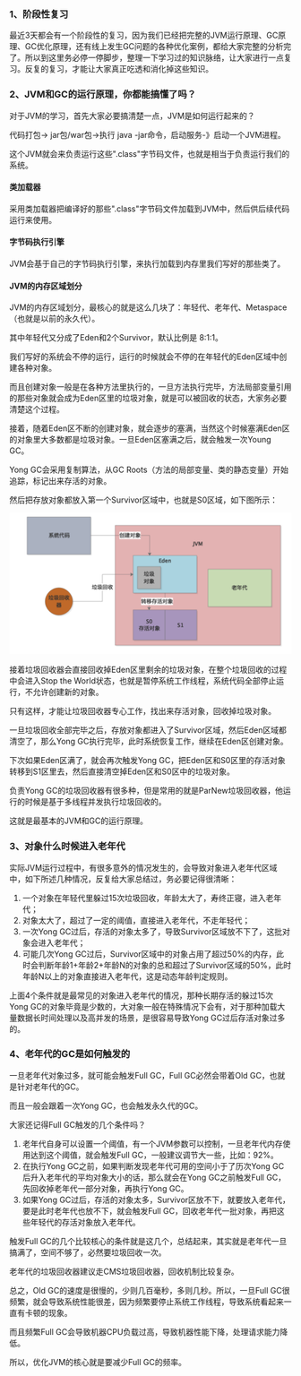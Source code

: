 ### 1、阶段性复习

最近3天都会有一个阶段性的复习，因为我们已经把完整的JVM运行原理、GC原理、GC优化原理，还有线上发生GC问题的各种优化案例，都给大家完整的分析完了。所以到这里务必停一停脚步，整理一下学习过的知识脉络，让大家进行一点复习。反复的复习，才能让大家真正吃透和消化掉这些知识。

### 2、JVM和GC的运行原理，你都能搞懂了吗？

对于JVM的学习，首先大家必要搞清楚一点，JVM是如何运行起来的？

代码打包-> jar包/war包->执行 java -jar命令，启动服务-》启动一个JVM进程。

这个JVM就会来负责运行这些".class"字节码文件，也就是相当于负责运行我们的系统。

#### 类加载器

采用类加载器把编译好的那些".class"字节码文件加载到JVM中，然后供后续代码运行来使用。

#### 字节码执行引擎

JVM会基于自己的字节码执行引擎，来执行加载到内存里我们写好的那些类了。

#### JVM的内存区域划分

JVM的内存区域划分，最核心的就是这么几块了：年轻代、老年代、Metaspace（也就是以前的永久代）。

其中年轻代又分成了Eden和2个Survivor，默认比例是 8:1:1。

我们写好的系统会不停的运行，运行的时候就会不停的在年轻代的Eden区域中创建各种对象。

而且创建对象一般是在各种方法里执行的，一旦方法执行完毕，方法局部变量引用的那些对象就会成为Eden区里的垃圾对象，就是可以被回收的状态，大家务必要清楚这个过程。

接着，随着Eden区不断的创建对象，就会逐步的塞满，当然这个时候塞满Eden区的对象里大多数都是垃圾对象。一旦Eden区塞满之后，就会触发一次Young GC。

Yong GC会采用复制算法，从GC Roots（方法的局部变量、类的静态变量）开始追踪，标记出来存活的对象。

然后把存放对象都放入第一个Survivor区域中，也就是S0区域，如下图所示：

<img src="066、阶段性复习：JVM运行原理和GC原理你真的搞懂了吗？.assets/image-20210621165514089.png" alt="image-20210621165514089" style="zoom:50%;" />

接着垃圾回收器会直接回收掉Eden区里剩余的垃圾对象，在整个垃圾回收的过程中会进入Stop the World状态，也就是暂停系统工作线程，系统代码全部停止运行，不允许创建新的对象。

只有这样，才能让垃圾回收器专心工作，找出来存活对象，回收掉垃圾对象。

一旦垃圾回收全部完毕之后，存放对象都进入了Survivor区域，然后Eden区域都清空了，那么Yong GC执行完毕，此时系统恢复工作，继续在Eden区创建对象。



下次如果Eden区满了，就会再次触发Yong GC，把Eden区和S0区里的存活对象转移到S1区里去，然后直接清空掉Eden区和S0区中的垃圾对象。



负责Yong GC的垃圾回收器有很多种，但是常用的就是ParNew垃圾回收器，他运行的时候是基于多线程并发执行垃圾回收的。

这就是最基本的JVM和GC的运行原理。

### 3、对象什么时候进入老年代

实际JVM运行过程中，有很多意外的情况发生的，会导致对象进入老年代区域中，如下所述几种情况，反复给大家总结过，务必要记得很清晰：

1. 一个对象在年轻代里躲过15次垃圾回收，年龄太大了，寿终正寝，进入老年代；
2. 对象太大了，超过了一定的阈值，直接进入老年代，不走年轻代；
3. 一次Yong GC过后，存活的对象太多了，导致Survivor区域放不下了，这批对象会进入老年代；
4. 可能几次Yong GC过后，Survivor区域中的对象占用了超过50%的内存，此时会判断年龄1+年龄2+年龄N的对象的总和超过了Survivor区域的50%，此时年龄N以上的对象直接进入老年代，这是动态年龄判定规则。

上面4个条件就是最常见的对象进入老年代的情况，那种长期存活的躲过15次Yong GC的对象毕竟是少数的，大对象一般在特殊情况下会有，对于那种加载大量数据长时间处理以及高并发的场景，是很容易导致Yong GC过后存活对象过多的。

### 4、老年代的GC是如何触发的

一旦老年代对象过多，就可能会触发Full GC，Full GC必然会带着Old GC，也就是针对老年代的GC。

而且一般会跟着一次Yong GC，也会触发永久代的GC。

大家还记得Full GC触发的几个条件吗？

1. 老年代自身可以设置一个阈值，有一个JVM参数可以控制，一旦老年代内存使用达到这个阈值，就会触发Full GC，一般建议调节大一些，比如：92%。
2. 在执行Yong GC之前，如果判断发现老年代可用的空间小于了历次Yong GC后升入老年代的平均对象大小的话，那么就会在Yong GC之前触发Full GC，先回收掉老年代一部分对象，再执行Yong GC。
3. 如果Yong GC过后，存活的对象太多，Survivor区放不下，就要放入老年代，要是此时老年代也放不下，就会触发Full GC，回收老年代一批对象，再把这些年轻代的存活对象放入老年代。

触发Full GC的几个比较核心的条件就是这几个，总结起来，其实就是老年代一旦搞满了，空间不够了，必然要垃圾回收一次。

老年代的垃圾回收器建议走CMS垃圾回收器，回收机制比较复杂。

总之，Old GC的速度是很慢的，少则几百毫秒，多则几秒。所以，一旦Full GC很频繁，就会导致系统性能很差，因为频繁要停止系统工作线程，导致系统看起来一直有卡顿的现象。

而且频繁Full GC会导致机器CPU负载过高，导致机器性能下降，处理请求能力降低。

所以，优化JVM的核心就是要减少Full GC的频率。

